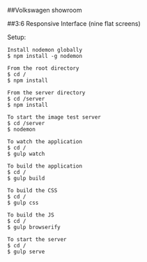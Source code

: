 ##Volkswagen showroom

##3:6 Responsive Interface (nine flat screens)

Setup:

```
Install nodemon globally
$ npm install -g nodemon
```

```
From the root directory
$ cd /
$ npm install
```

```
From the server directory
$ cd /server
$ npm install
```

```
To start the image test server
$ cd /server
$ nodemon
```

```
To watch the application
$ cd /
$ gulp watch
```

```
To build the application
$ cd /
$ gulp build
```

```
To build the CSS
$ cd /
$ gulp css
```

```
To build the JS
$ cd /
$ gulp browserify
```

```
To start the server
$ cd /
$ gulp serve
```